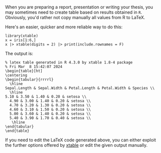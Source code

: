 When you are preparing a report, presentation or writing your thesis, you may sometimes need to create table based on results obtained in `R`. Obviously, you'd rather not copy manually all values from R to LaTeX.

Here's an easier, quicker and more reliable way to do this:

```
library(xtable)
x = iris[1:6,]
x |> xtable(digits = 2) |> print(include.rownames = F)
```

The output is:
```
% latex table generated in R 4.3.0 by xtable 1.8-4 package
% Fri Mar  8 15:42:07 2024
\begin{table}[ht]
\centering
\begin{tabular}{rrrrl}
  \hline
Sepal.Length & Sepal.Width & Petal.Length & Petal.Width & Species \\ 
  \hline
5.10 & 3.50 & 1.40 & 0.20 & setosa \\ 
  4.90 & 3.00 & 1.40 & 0.20 & setosa \\ 
  4.70 & 3.20 & 1.30 & 0.20 & setosa \\ 
  4.60 & 3.10 & 1.50 & 0.20 & setosa \\ 
  5.00 & 3.60 & 1.40 & 0.20 & setosa \\ 
  5.40 & 3.90 & 1.70 & 0.40 & setosa \\ 
   \hline
\end{tabular}
\end{table}
```

If you need to edit the LaTeX code generated above, you can either exploit the further options offered by [xtable](https://cran.r-project.org/web/packages/xtable/) or edit the given output manually.

